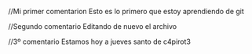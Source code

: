 //Mi primer comentarion
Esto es lo primero que estoy aprendiendo de git

//Segundo comentario
Editando de nuevo el archivo

//3º comentario
Estamos hoy a jueves santo de c4pirot3
